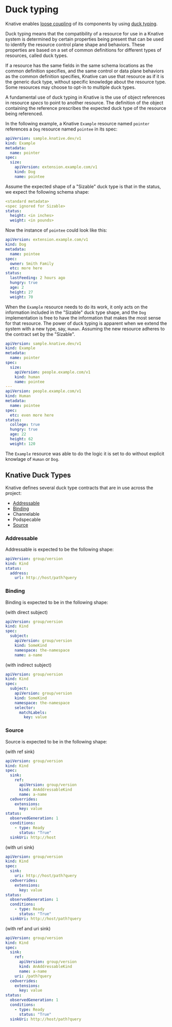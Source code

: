 # Duck typing

Knative enables [loose coupling](https://en.wikipedia.org/wiki/Loose_coupling) of its components by using [duck typing](https://en.wikipedia.org/wiki/Duck_typing).

Duck typing means that the compatibility of a resource for use in a Knative system is determined by certain properties being present that can be used to identify the resource control plane shape and behaviors. These properties are based on a set of common definitions for different types of resources, called duck types.

If a resource has the same fields in the same schema locations as the common definition specifies, and the same control or data plane behaviors as the common definition specifies, Knative can use that resource as if it is the generic duck type, without specific knowledge about the resource type. Some resources may choose to opt-in to multiple duck types.

<!-- TODO: point to Discovery ClusterDuckType documentation. -->

A fundamental use of duck typing in Knative is the use of object references in
resource _specs_ to point to another resource. The definition of the object
containing the reference prescribes the expected duck type of the resource being referenced.

In the following example, a Knative `Example` resource named `pointer` references a `Dog` resource named `pointee` in its spec:

```yaml
apiVersion: sample.knative.dev/v1
kind: Example
metadata:
  name: pointer
spec:
  size:
    apiVersion: extension.example.com/v1
    kind: Dog
    name: pointee
```

Assume the expected shape of a "Sizable" duck type is that in the status, we
expect the following schema shape:

```yaml
<standard metadata>
<spec ignored for Sizable>
status:
  height: <in inches>
  weight: <in pounds>
```

Now the instance of `pointee` could look like this:

```yaml
apiVersion: extension.example.com/v1
kind: Dog
metadata:
  name: pointee
spec:
  owner: Smith Family
  etc: more here
status:
  lastFeeding: 2 hours ago
  hungry: true
  age: 2
  height: 27
  weight: 70
```

When the `Example` resource needs to do its work, it only acts on the
information included in the "Sizable" duck type shape, and the `Dog`
implementation is free to have the information that makes the most sense for
that resource. The power of duck typing is apparent when we extend the system
with a new type, say, `Human`. Assuming the new resource adheres to the contract
set by the "Sizable".

```yaml
apiVersion: sample.knative.dev/v1
kind: Example
metadata:
  name: pointer
spec:
  size:
    apiVersion: people.example.com/v1
    kind: human
    name: pointee
---
apiVersion: people.example.com/v1
kind: Human
metadata:
  name: pointee
spec:
  etc: even more here
status:
  college: true
  hungry: true
  age: 22
  height: 62
  weight: 120
```

The `Example` resource was able to do the logic it is set to do without explicit
knowlage of `Human` or `Dog`.

## Knative Duck Types

Knative defines several duck type contracts that are in use across the project:

- [Addressable](#addressable)
- [Binding](#binding)
- Channelable <!-- TODO -->
- Podspecable <!-- TODO -->
- [Source](#source)

### Addressable

Addressable is expected to be the following shape:

```yaml
apiVersion: group/version
kind: Kind
status:
  address:
    url: http://host/path?query
```

### Binding

Binding is expected to be in the following shape:

(with direct subject)

```yaml
apiVersion: group/version
kind: Kind
spec:
  subject:
    apiVersion: group/version
    kind: SomeKind
    namespace: the-namespace
    name: a-name
```

(with indirect subject)

```yaml
apiVersion: group/version
kind: Kind
spec:
  subject:
    apiVersion: group/version
    kind: SomeKind
    namespace: the-namespace
    selector:
      matchLabels:
        key: value
```

### Source

Source is expected to be in the following shape:

(with ref sink)

```yaml
apiVersion: group/version
kind: Kind
spec:
  sink:
    ref:
      apiVersion: group/version
      kind: AnAddressableKind
      name: a-name
  ceOverrides:
    extensions:
      key: value
status:
  observedGeneration: 1
  conditions:
    - type: Ready
      status: "True"
  sinkUri: http://host
```

(with uri sink)

```yaml
apiVersion: group/version
kind: Kind
spec:
  sink:
    uri: http://host/path?query
  ceOverrides:
    extensions:
      key: value
status:
  observedGeneration: 1
  conditions:
    - type: Ready
      status: "True"
  sinkUri: http://host/path?query
```

(with ref and uri sink)

```yaml
apiVersion: group/version
kind: Kind
spec:
  sink:
    ref:
      apiVersion: group/version
      kind: AnAddressableKind
      name: a-name
    uri: /path?query
  ceOverrides:
    extensions:
      key: value
status:
  observedGeneration: 1
  conditions:
    - type: Ready
      status: "True"
  sinkUri: http://host/path?query
```
